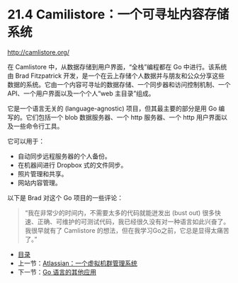 # 21.4 Camilistore：一个可寻址内容存储系统

http://camlistore.org/

在 Camlistore 中，从数据存储到用户界面，“全栈”编程都在 Go 中进行。该系统由 Brad Fitzpatrick 开发，是一个在云上存储个人数据并与朋友和公众分享这些数据的系统。它由一个内容可寻址的数据存储、一个同步器和访问控制机制、一个 API、一个用户界面以及一个个人“web 主目录”组成。

它是一个语言无关的 (language-agnostic) 项目，但其最主要的部分是用 Go 编写的。它们包括一个 blob 数据服务器、一个 http 服务器、一个 http 用户界面以及一些命令行工具。

它可以用于：

- 自动同步远程服务器的个人备份。
- 在机器间进行 Dropbox 式的文件同步。
- 照片管理和共享。
- 网站内容管理。

以下是 Brad 对这个 Go 项目的一些评论：

> “我在非常少的时间内，不需要太多的代码就能迸发出 (bust out) 很多快速、正确、可维护的可测试代码，我已经很久没有对一种语言如此兴奋了。我很早就有了 Camlistore 的想法，但在我学习Go之前，它总是显得太痛苦了。”

- [目录](directory.md)
- 上一节：[Atlassian：一个虚拟机群管理系统](21.3.md)
- 下一节：[Go 语言的其他应用](21.5.md)
